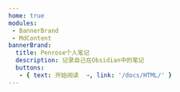 ```yaml
---
home: true
modules:
 - BannerBrand
 - MdContent
bannerBrand: 
  title: Penrose个人笔记
  description: 记录自己在Obsidian中的笔记
  buttons:
   - { text: 开始阅读  →, link: '/docs/HTML/' }
---
```




